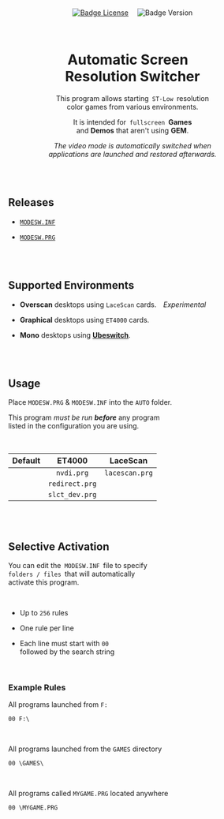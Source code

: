 
<br>

<div align = center>

[![Badge License]][License]   
![Badge Version]

<br>

# Automatic Screen  <br> Resolution Switcher

This program allows starting  `ST-Low`  resolution <br>
color games from various environments.

It is intended for  `fullscreen`  **Games** <br>
and **Demos** that aren't using **GEM**.

*The video mode is automatically switched when* <br>
*applications are launched and restored afterwards.*

</div>

<br>
<br>

## Releases

- [`MODESW.INF`][INF]

- [`MODESW.PRG`][PRG]

<br>
<br>

## Supported Environments

-   **Overscan** desktops using `LaceScan` cards.   *Experimental*

-   **Graphical** desktops using `ET4000` cards.

-   **Mono** desktops using **[Ubeswitch]**.



<br>
<br>

## Usage

Place `MODESW.PRG` & `MODESW.INF` into the `AUTO` folder.

This program *must be run* ***before*** any program <br>
listed in the configuration you are using.

<br>

| Default |     ET4000     |    LaceScan    |
|:-------:|:--------------:|:--------------:|
|         | `nvdi.prg`     | `lacescan.prg` |
|         | `redirect.prg` |                |
|         | `slct_dev.prg` |                |

<br>
<br>

## Selective Activation

You can edit the  `MODESW.INF`  file to specify <br>
`folders / files`  that will automatically <br>
activate this program.

<br>

-   Up to `256` rules

-   One rule per line

-   Each line must start with `00` <br>
    followed by the search string

<br>

### Example Rules

All programs launched from `F:`

```
00 F:\
```

<br>

All programs launched from the `GAMES` directory <br>

```
00 \GAMES\
```

<br>

All programs called `MYGAME.PRG` located anywhere <br>

```
00 \MYGAME.PRG
```

<br>


<!----------------------------------------------------------------------------->

[Ubeswitch]: https://github.com/planeturban/ubeswitchmk6

[License]: LICENSE
[PRG]: Release/MODESW.PRG
[INF]: Release/MODESW.INF


<!----------------------------------[ Badges ]--------------------------------->

[Badge Version]: https://img.shields.io/badge/Version-201127-7a1a43.svg?style=for-the-badge&labelColor=A9225C
[Badge License]: https://img.shields.io/badge/License-GPL2-015d93.svg?style=for-the-badge&labelColor=blue
